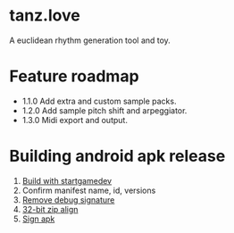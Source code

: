 # tanz.love

A euclidean rhythm generation tool and toy.

# Feature roadmap

 * 1.1.0 Add extra and custom sample packs.
 * 1.2.0 Add sample pitch shift and arpeggiator.
 * 1.3.0 Midi export and output.

# Building android apk release

 1. [Build with startgamedev](https://qubodup.itch.io/startgamedev)
 2. Confirm manifest name, id, versions
 3. [Remove debug signature](https://stackoverflow.com/a/8992819/90351)
 4. [32-bit zip align](https://stackoverflow.com/questions/22681907/you-uploaded-an-apk-that-is-not-zip-aligned-error)
 5. [Sign apk](https://stackoverflow.com/questions/10930331/how-to-sign-an-already-compiled-apk)
